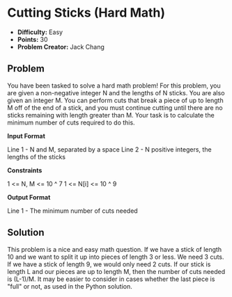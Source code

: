 # Cutting Sticks (Hard Math)

* **Difficulty:** Easy
* **Points:** 30
* **Problem Creator:** Jack Chang 

## Problem

You have been tasked to solve a hard math problem! For this problem, you are given a non-negative integer N and the lengths of N sticks. You are also given an integer M. You can perform cuts that break a piece of up to length M off of the end of a stick, and you must continue cutting until there are no sticks remaining with length greater than M. Your task is to calculate the minimum number of cuts required to do this.

**Input Format**

Line 1 - N and M, separated by a space
Line 2 - N positive integers, the lengths of the sticks

**Constraints**

1 <= N, M <= 10 ^ 7 1 <= N[i] <= 10 ^ 9

**Output Format**

Line 1 - The minimum number of cuts needed

## Solution

This problem is a nice and easy math question. If we have a stick of length 10 and we want to split it up into pieces of length 3 or less. We need 3 cuts. If we have a stick of length 9, we would only need 2 cuts. If our stick is length L and our pieces are up to length M, then the number of cuts needed is (L-1)/M. It may be easier to consider in cases whether the last piece is "full" or not, as used in the Python solution.
